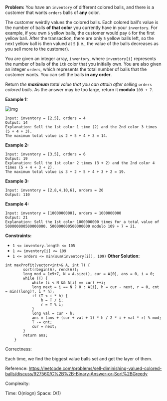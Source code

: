 **Problem:**
You have an `inventory` of different colored balls, and there is a customer that wants `orders` balls of **any** color.

The customer weirdly values the colored balls. Each colored ball's value is the number of balls **of that color** you currently have in your `inventory`. For example, if you own `6` yellow balls, the customer would pay `6` for the first yellow ball. After the transaction, there are only `5` yellow balls left, so the next yellow ball is then valued at `5` (i.e., the value of the balls decreases as you sell more to the customer).

You are given an integer array, `inventory`, where `inventory[i]` represents the number of balls of the `ith` color that you initially own. You are also given an integer `orders`, which represents the total number of balls that the customer wants. You can sell the balls **in any order**.

Return *the **maximum** total value that you can attain after selling* `orders` *colored balls*. As the answer may be too large, return it **modulo** `109 + 7`.

 

**Example 1:**

![img](https://assets.leetcode.com/uploads/2020/11/05/jj.gif)

```
Input: inventory = [2,5], orders = 4
Output: 14
Explanation: Sell the 1st color 1 time (2) and the 2nd color 3 times (5 + 4 + 3).
The maximum total value is 2 + 5 + 4 + 3 = 14.
```

**Example 2:**

```
Input: inventory = [3,5], orders = 6
Output: 19
Explanation: Sell the 1st color 2 times (3 + 2) and the 2nd color 4 times (5 + 4 + 3 + 2).
The maximum total value is 3 + 2 + 5 + 4 + 3 + 2 = 19.
```

**Example 3:**

```
Input: inventory = [2,8,4,10,6], orders = 20
Output: 110
```

**Example 4:**

```
Input: inventory = [1000000000], orders = 1000000000
Output: 21
Explanation: Sell the 1st color 1000000000 times for a total value of 500000000500000000. 500000000500000000 modulo 109 + 7 = 21.
```

 

**Constraints:**

- `1 <= inventory.length <= 105`
- `1 <= inventory[i] <= 109`
- `1 <= orders <= min(sum(inventory[i]), 109)`
**Other Solution:**
```
int maxProfit(vector<int>& A, int T) {
        sort(rbegin(A), rend(A)); 
        long mod = 1e9+7, N = A.size(), cur = A[0], ans = 0, i = 0;
        while (T) {
            while (i < N && A[i] == cur) ++i;
            long next = i == N ? 0 : A[i], h = cur - next, r = 0, cnt = min((long)T, i * h);
            if (T < i * h) { 
                h = T / i; 
                r = T % i; 
            }
            long val = cur - h; 
            ans = (ans + (cur + val + 1) * h / 2 * i + val * r) % mod;
            T -= cnt;
            cur = next;
        }
        return ans;
    }
```
Correctness:

Each time, we find the biggest value balls set and get the layer of them.

Reference: https://leetcode.com/problems/sell-diminishing-valued-colored-balls/discuss/927560/C%2B%2B-Binary-Answer-or-Sort%2BGreedy

Complexity:

Time: O(nlogn)
Space: O(1)
